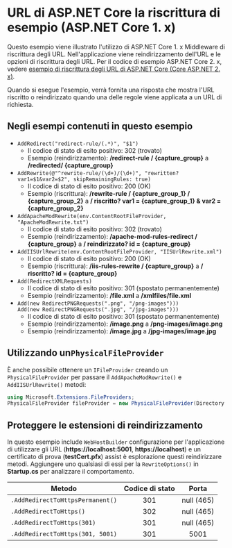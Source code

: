 # <a name="aspnet-core-url-rewriting-sample-aspnet-core-1x"></a>URL di ASP.NET Core la riscrittura di esempio (ASP.NET Core 1. x)

Questo esempio viene illustrato l'utilizzo di ASP.NET Core 1. x Middleware di riscrittura degli URL. Nell'applicazione viene reindirizzamento dell'URL e le opzioni di riscrittura degli URL. Per il codice di esempio ASP.NET Core 2. x, vedere [esempio di riscrittura degli URL di ASP.NET Core (Core ASP.NET 2. x)](https://github.com/aspnet/Docs/tree/master/aspnetcore/fundamentals/url-rewriting/samples/2.x).

Quando si esegue l'esempio, verrà fornita una risposta che mostra l'URL riscritto o reindirizzato quando una delle regole viene applicata a un URL di richiesta.

## <a name="examples-in-this-sample"></a>Negli esempi contenuti in questo esempio

* `AddRedirect("redirect-rule/(.*)", "$1")`
  - Il codice di stato di esito positivo: 302 (trovato)
  - Esempio (reindirizzamento): **/redirect-rule / {capture_group}** a **/redirected/ {capture_group}**
* `AddRewrite(@"^rewrite-rule/(\d+)/(\d+)", "rewritten?var1=$1&var2=$2", skipRemainingRules: true)`
  - Il codice di stato di esito positivo: 200 (OK)
  - Esempio (riscrittura): **/rewrite-rule / {capture_group_1} / {capture_group_2}** a **/ riscritto? var1 = {capture_group_1} & var2 = {capture_group_2}**
* `AddApacheModRewrite(env.ContentRootFileProvider, "ApacheModRewrite.txt")`
  - Il codice di stato di esito positivo: 302 (trovato)
  - Esempio (reindirizzamento): **/apache-mod-rules-redirect / {capture_group}** a **/ reindirizzato? id = {capture_group}**
* `AddIISUrlRewrite(env.ContentRootFileProvider, "IISUrlRewrite.xml")`
  - Il codice di stato di esito positivo: 200 (OK)
  - Esempio (riscrittura): **/iis-rules-rewrite / {capture_group}** a **/ riscritto? id = {capture_group}**
* `Add(RedirectXMLRequests)`
  - Il codice di stato di esito positivo: 301 (spostato permanentemente)
  - Esempio (reindirizzamento): **/file.xml** a **/xmlfiles/file.xml**
* `Add(new RedirectPNGRequests(".png", "/png-images")))`<br>`Add(new RedirectPNGRequests(".jpg", "/jpg-images")))`
  - Il codice di stato di esito positivo: 301 (spostato permanentemente)
  - Esempio (reindirizzamento): **/image.png** a **/png-images/image.png**
  - Esempio (reindirizzamento): **/image.jpg** a **/jpg-images/image.jpg**

## <a name="using-a-physicalfileprovider"></a>Utilizzando un`PhysicalFileProvider`
È anche possibile ottenere un `IFileProvider` creando un `PhysicalFileProvider` per passare il `AddApacheModRewrite()` e `AddIISUrlRewrite()` metodi:
```csharp
using Microsoft.Extensions.FileProviders;
PhysicalFileProvider fileProvider = new PhysicalFileProvider(Directory.GetCurrentDirectory());
```
## <a name="secure-redirection-extensions"></a>Proteggere le estensioni di reindirizzamento
In questo esempio include `WebHostBuilder` configurazione per l'applicazione di utilizzare gli URL (**https://localhost:5001**, **https://localhost**) e un certificato di prova (**testCert.pfx**) assist è esplorazione questi reindirizzare metodi. Aggiungere uno qualsiasi di essi per la `RewriteOptions()` in **Startup.cs** per analizzare il comportamento.

Metodo | Codice di stato | Porta
--- | :---: | :---:
`.AddRedirectToHttpsPermanent()` | 301 | null (465)
`.AddRedirectToHttps()` | 302 | null (465)
`.AddRedirectToHttps(301)` | 301 | null (465)
`.AddRedirectToHttps(301, 5001)` | 301 | 5001
